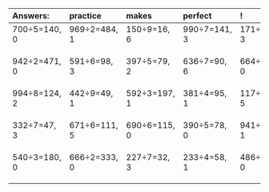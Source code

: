 | Answers: | practice | makes | perfect | ! |
| :--- | :--- | :--- | :--- | :--- |
| 700÷5=140, 0 | 969÷2=484, 1 | 150÷9=16, 6 | 990÷7=141, 3 | 171÷4=42, 3 | 
|   |   |   |   |   | 
|   |   |   |   |   | 
|   |   |   |   |   | 
| 942÷2=471, 0 | 591÷6=98, 3 | 397÷5=79, 2 | 636÷7=90, 6 | 664÷2=332, 0 | 
|   |   |   |   |   | 
|   |   |   |   |   | 
|   |   |   |   |   | 
| 994÷8=124, 2 | 442÷9=49, 1 | 592÷3=197, 1 | 381÷4=95, 1 | 117÷7=16, 5 | 
|   |   |   |   |   | 
|   |   |   |   |   | 
|   |   |   |   |   | 
| 332÷7=47, 3 | 671÷6=111, 5 | 690÷6=115, 0 | 390÷5=78, 0 | 941÷4=235, 1 | 
|   |   |   |   |   | 
|   |   |   |   |   | 
|   |   |   |   |   | 
| 540÷3=180, 0 | 666÷2=333, 0 | 227÷7=32, 3 | 233÷4=58, 1 | 486÷6=81, 0 | 
|   |   |   |   |   | 
|   |   |   |   |   | 
|   |   |   |   |   | 
